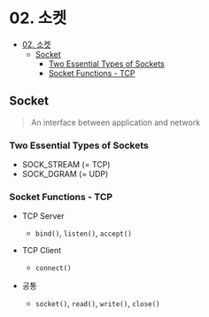 # 02. 소켓

<!-- TOC -->

- [02. 소켓](#02-소켓)
  - [Socket](#socket)
    - [Two Essential Types of Sockets](#two-essential-types-of-sockets)
    - [Socket Functions - TCP](#socket-functions---tcp)

<!-- /TOC -->

## Socket

> An interface between application and network

### Two Essential Types of Sockets

- SOCK_STREAM (= TCP)
- SOCK_DGRAM (= UDP)

### Socket Functions - TCP

- TCP Server

  - `bind()`, `listen()`, `accept()`

- TCP Client

  - `connect()`

- 공통

  - `socket()`, `read()`, `write()`, `close()`
